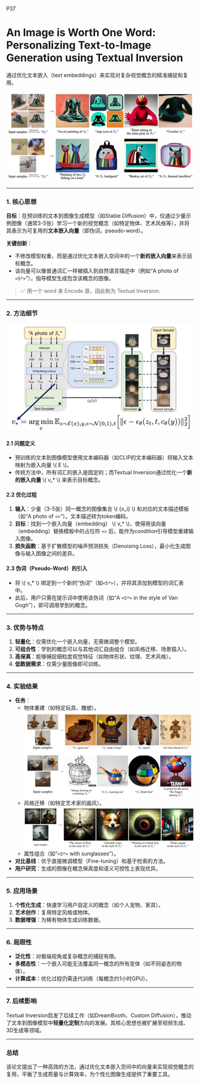 P37    
# An Image is Worth One Word: Personalizing Text-to-Image Generation using Textual Inversion   

通过优化文本嵌入（text embeddings）来实现对复杂视觉概念的精准捕捉和复用。

![](./assets/D2-37.png) 

---

### **1. 核心思想**
**目标**：在预训练的文本到图像生成模型（如Stable Diffusion）中，仅通过少量示例图像（通常3-5张）学习一个新的视觉概念（如特定物体、艺术风格等），并将其表示为可复用的**文本嵌入向量**（即伪词，pseudo-word）。

**关键创新**：  
- 不修改模型权重，而是通过优化文本嵌入空间中的一个**新的嵌入向量**来表示目标概念。  
- 该向量可以像普通词汇一样被插入到自然语言描述中（例如“A photo of `<S*>`”），指导模型生成包含该概念的图像。

> &#x2705; 用一个 word 来 Encode 源，因此称为 Textual Inversion.    

---

### **2. 方法细节**

![](./assets/D2-38.png)  

#### **2.1 问题定义**
- 预训练的文本到图像模型使用文本编码器（如CLIP的文本编码器）将输入文本映射为嵌入向量 \\( E \\)。  
- 传统方法中，所有词汇的嵌入是固定的；而Textual Inversion通过优化一个**新的嵌入向量** \\( v_* \\) 来表示目标概念。

#### **2.2 优化过程**
1. **输入**：少量（3-5张）同一概念的图像集合 \\( \{x_i\} \\) 和对应的文本描述模板（如“A photo of `<>`”）。文本描述转为token编码。    
2. **目标**：找到一个嵌入向量（embedding） \\( v_* \\)，使得用该向量（embedding）替换模板中的占位符 `<>` 后，能作为condition引导模型重建输入图像。  
3. **损失函数**：基于扩散模型的噪声预测损失（Denoising Loss），最小化生成图像与输入图像之间的差异。

#### **2.3 伪词（Pseudo-Word）的引入**
- 将 \\( v_* \\) 绑定到一个新的“伪词”（如`<S*>`），并将其添加到模型的词汇表中。  
- 此后，用户只需在提示词中使用该伪词（如“A `<S*>` in the style of Van Gogh”），即可调用学到的概念。

---

### **3. 优势与特点**
1. **轻量化**：仅需优化一个嵌入向量，无需微调整个模型。  
2. **可组合性**：学到的概念可以与其他词汇自由组合（如风格迁移、场景插入）。  
3. **高保真**：能够捕捉细粒度视觉特征（如物体形状、纹理、艺术风格）。  
4. **低数据需求**：仅需少量图像即可训练。

---

### **4. 实验结果**
- **任务**：  
  - 物体重建（如特定玩具、雕塑）。  
  ![](./assets/D2-39.png) 
  - 风格迁移（如特定艺术家的画风）。  
  ![](./assets/D2-40.png) 
  - 属性组合（如“`<S*>` with sunglasses”）。  
- **对比基线**：优于直接微调模型（Fine-tuning）和基于检索的方法。  
- **用户研究**：生成的图像在概念保真度和语义可控性上表现优异。

---

### **5. 应用场景**
1. **个性化生成**：快速学习用户自定义的概念（如个人宠物、家具）。  
2. **艺术创作**：复用特定风格或物体。  
3. **数据增强**：为稀有物体生成训练数据。  

---

### **6. 局限性**
- **泛化性**：对极端视角或复杂概念的捕捉有限。  
- **多模态性**：一个嵌入可能无法覆盖同一概念的所有变体（如不同姿态的物体）。  
- **计算成本**：优化过程仍需迭代训练（每概念约1小时GPU）。

---

### **7. 后续影响**
Textual Inversion启发了后续工作（如DreamBooth、Custom Diffusion），推动了文本到图像模型中**轻量化定制**方向的发展。其核心思想也被扩展至视频生成、3D生成等领域。

---

### **总结**
该论文提出了一种高效的方法，通过优化文本嵌入空间中的向量来实现视觉概念的复用，平衡了生成质量与计算效率，为个性化图像生成提供了重要工具。